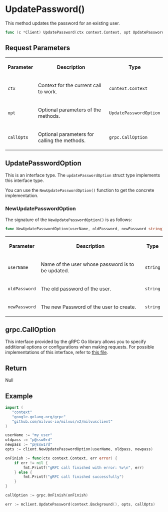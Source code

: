 # UpdatePassword()

This method updates the password for an existing user.

```go
func (c *Client) UpdatePassword(ctx context.Context, opt UpdatePasswordOption, callOpts ...grpc.CallOption) error
```

## Request Parameters

<table>
   <tr>
     <th><p>Parameter</p></th>
     <th><p>Description</p></th>
     <th><p>Type</p></th>
   </tr>
   <tr>
     <td><p><code>ctx</code></p></td>
     <td><p>Context for the current call to work.</p></td>
     <td><p><code>context.Context</code></p></td>
   </tr>
   <tr>
     <td><p><code>opt</code></p></td>
     <td><p>Optional parameters of the methods.</p></td>
     <td><p><code>UpdatePasswordOption</code></p></td>
   </tr>
   <tr>
     <td><p><code>callOpts</code></p></td>
     <td><p>Optional parameters for calling the methods.</p></td>
     <td><p><code>grpc.CallOption</code></p></td>
   </tr>
</table>

## UpdatePasswordOption

This is an interface type. The `updatePasswordOption` struct type implements this interface type. 

You can use the `NewUpdatePasswordOption()` function to get the concrete implementation.

### NewUpdatePasswordOption

The signature of the `NewUpdatePasswordOption()` is as follows:

```go
func NewUpdatePasswordOption(userName, oldPassword, newPassword string) *updatePasswordOption
```

<table>
   <tr>
     <th><p>Parameter</p></th>
     <th><p>Description</p></th>
     <th><p>Type</p></th>
   </tr>
   <tr>
     <td><p><code>userName</code></p></td>
     <td><p>Name of the user whose password is to be updated.</p></td>
     <td><p><code>string</code></p></td>
   </tr>
   <tr>
     <td><p><code>oldPassword</code></p></td>
     <td><p>The old password of the user.</p></td>
     <td><p><code>string</code></p></td>
   </tr>
   <tr>
     <td><p><code>newPassword</code></p></td>
     <td><p>The new Password of the user to create.</p></td>
     <td><p><code>string</code></p></td>
   </tr>
</table>

## grpc.CallOption

This interface provided by the gRPC Go library allows you to specify additional options or configurations when making requests. For possible implementations of this interface, refer to [this file](https://github.com/grpc/grpc-go/blob/v1.69.4/rpc_util.go#L174).

## Return

Null

## Example

```go
import (
   "context"
   "google.golang.org/grpc"
   "github.com/milvus-io/milvus/v2/milvusclient"
)

userName := "my_user"
oldpass := "p@ssw0rd"
newpass := "p@ssw1rd"
opts := client.NewUpdatePasswordOption(userName, oldpass, newpass)

onFinish := func(ctx context.Context, err error) {
    if err != nil {
        fmt.Printf("gRPC call finished with error: %v\n", err)
    } else {
        fmt.Printf("gRPC call finished successfully")
    }
}

callOption := grpc.OnFinish(onFinish)

err := mclient.UpdatePassword(context.Background(), opts, callOpts)
```
